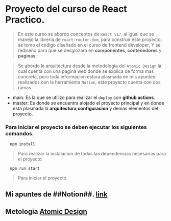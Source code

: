 # Proyecto del curso de React Practico.
> En este curso se abordo conceptos de `React v17`, al igual que se manejo la libreria de `react-router-dom`,
para construir este proyecto, se tomo el codigo diseñado en el curso de frontend developer, Y se rediseño para
que se desglozara en **componentes**, **contenedores** y **paginas**; 

>Se abordo la arquitectura desde la metodologia del `Atomic Design` la cual cuenta con una pagina web donde se explica de 
forma mas concreta, pero toda informacion estara plasmada en mis apuntes realizados con la herramienta `Notion`, este proyecto
cuenta con dos ramas.
- main: Es la que se utilizo para realizar el `deploy` con **github actions**.
- master: Es donde se encuentra alojado el proyecto principal y en donde esta plasmada la **arquitectura**,**configuracion** y demas elementos del proyecto.

### Para iniciar el proyecto se deben ejecutar los siguientes comandos.
```
  npm install
```
> Para realizar la instalacion de todas las dependencias necesarias para el proyecto.
```
  npm run start
```
> Para iniciar el proyecto.
## Mi apuntes de ##Notion##. [link](https://quilted-plant-8d6.notion.site/Curso-Pr-ctico-de-React-js-bc37252c13af4ce6ab8e525324ef46fd)
## Metologia [Atomic Design](https://atomicdesign.bradfrost.com/chapter-2/)


